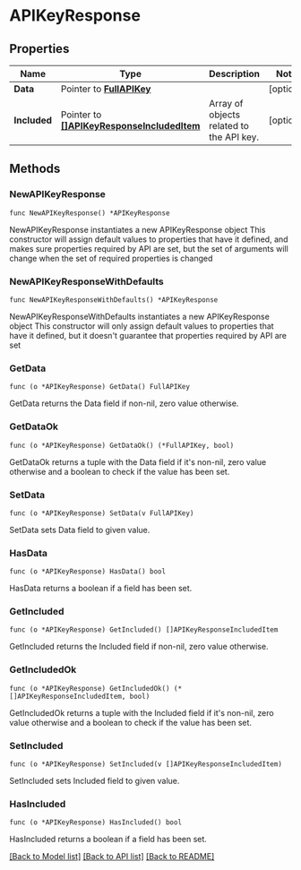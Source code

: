 # APIKeyResponse

## Properties

Name | Type | Description | Notes
------------ | ------------- | ------------- | -------------
**Data** | Pointer to [**FullAPIKey**](FullAPIKey.md) |  | [optional] 
**Included** | Pointer to [**[]APIKeyResponseIncludedItem**](APIKeyResponseIncludedItem.md) | Array of objects related to the API key. | [optional] 

## Methods

### NewAPIKeyResponse

`func NewAPIKeyResponse() *APIKeyResponse`

NewAPIKeyResponse instantiates a new APIKeyResponse object
This constructor will assign default values to properties that have it defined,
and makes sure properties required by API are set, but the set of arguments
will change when the set of required properties is changed

### NewAPIKeyResponseWithDefaults

`func NewAPIKeyResponseWithDefaults() *APIKeyResponse`

NewAPIKeyResponseWithDefaults instantiates a new APIKeyResponse object
This constructor will only assign default values to properties that have it defined,
but it doesn't guarantee that properties required by API are set

### GetData

`func (o *APIKeyResponse) GetData() FullAPIKey`

GetData returns the Data field if non-nil, zero value otherwise.

### GetDataOk

`func (o *APIKeyResponse) GetDataOk() (*FullAPIKey, bool)`

GetDataOk returns a tuple with the Data field if it's non-nil, zero value otherwise
and a boolean to check if the value has been set.

### SetData

`func (o *APIKeyResponse) SetData(v FullAPIKey)`

SetData sets Data field to given value.

### HasData

`func (o *APIKeyResponse) HasData() bool`

HasData returns a boolean if a field has been set.

### GetIncluded

`func (o *APIKeyResponse) GetIncluded() []APIKeyResponseIncludedItem`

GetIncluded returns the Included field if non-nil, zero value otherwise.

### GetIncludedOk

`func (o *APIKeyResponse) GetIncludedOk() (*[]APIKeyResponseIncludedItem, bool)`

GetIncludedOk returns a tuple with the Included field if it's non-nil, zero value otherwise
and a boolean to check if the value has been set.

### SetIncluded

`func (o *APIKeyResponse) SetIncluded(v []APIKeyResponseIncludedItem)`

SetIncluded sets Included field to given value.

### HasIncluded

`func (o *APIKeyResponse) HasIncluded() bool`

HasIncluded returns a boolean if a field has been set.


[[Back to Model list]](../README.md#documentation-for-models) [[Back to API list]](../README.md#documentation-for-api-endpoints) [[Back to README]](../README.md)


